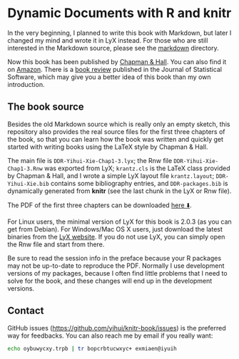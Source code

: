 # Dynamic Documents with R and knitr

In the very beginning, I planned to write this book with Markdown, but later
I changed my mind and wrote it in LyX instead. For those who are still
interested in the Markdown source, please see the [markdown](markdown)
directory.

Now this book has been published by [Chapman &
Hall](http://www.crcpress.com/product/isbn/978-1498716963). You can also find
it on [Amazon](http://amzn.com/1498716962). There is a
[book review](http://www.jstatsoft.org/v56/b02/) published in the Journal of
Statistical Software, which may give you a better idea of this book than my
own introduction.

## The book source

Besides the old Markdown source which is really only an empty sketch, this
repository also provides the real source files for the first three chapters
of the book, so that you can learn how the book was written and quickly get
started with writing books using the LaTeX style by Chapman & Hall.

The main file is `DDR-Yihui-Xie-Chap1-3.lyx`; the Rnw file
`DDR-Yihui-Xie-Chap1-3.Rnw` was exported from LyX; `krantz.cls` is the LaTeX
class provided by Chapman & Hall, and I wrote a simple LyX layout file
`krantz.layout`; `DDR-Yihui-Xie.bib` contains some bibliography entries, and
`DDR-packages.bib` is dynamically generated from **knitr** (see the last
chunk in the LyX or Rnw file).

The PDF of the first three chapters can be downloaded
[here :arrow_down:](https://github.com/yihui/knitr/releases/download/doc/DDR-Yihui-Xie-Chap1-3.pdf).

For Linux users, the minimal version of LyX for this book is 2.0.3 (as you can
get from Debian). For Windows/Mac OS X users, just download the latest binaries
from the [LyX website](http://lyx.org). If you do not use LyX, you can simply
open the Rnw file and start from there.

Be sure to read the session info in the preface because your R packages may
not be up-to-date to reproduce the PDF. Normally I use development versions
of my packages, because I often find little problems that I need to solve
for the book, and these changes will end up in the development versions.

## Contact

GitHub issues (<https://github.com/yihui/knitr-book/issues>) is the
preferred way for feedbacks. You can also reach me by email if you really
want:

```bash
echo oybuwycxy.trpb | tr bopcrbtucwxyc+ exmiaen@iyuih
```

